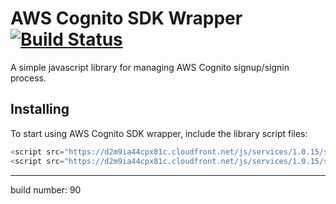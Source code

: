 # AWS Cognito SDK Wrapper [![Build Status](https://travis-ci.org/NachoColl/cognito.aws-sdk.js.svg?branch=master)](https://travis-ci.org/NachoColl/cognito.aws-sdk.js)

A simple javascript library for managing AWS Cognito signup/signin process. 

## Installing

To start using AWS Cognito SDK wrapper, include the library script files:

```js
<script src="https://d2m9ia44cpx81c.cloudfront.net/js/services/1.0.15/services.library.min.js" />
<script src="https://d2m9ia44cpx81c.cloudfront.net/js/services/1.0.15/services.aws-sdk.min.js" />
```



--------------------------
build number: 90 
